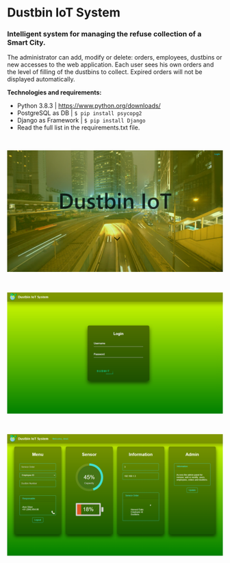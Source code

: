 # Dustbin IoT System

### Intelligent system for managing the refuse collection of a Smart City.

The administrator can add, modify or delete: orders, employees, dustbins or new accesses to the web application.
Each user sees his own orders and the level of filling of the dustbins to collect.
Expired orders will not be displayed automatically.


**Technologies and requirements:**

- Python 3.8.3 | https://www.python.org/downloads/
- PostgreSQL as DB | `$ pip install psycopg2`
- Django as Framework | `$ pip install Django`
- Read the full list in the requirements.txt file.

<br>

![Screenshot](docs/Screenshot_1.png)

<br>

![Screenshot](docs/Screenshot_2.png)

<br>

![Screenshot](docs/Screenshot_3.png)
